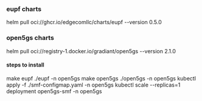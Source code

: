 ### eupf charts
helm pull oci://ghcr.io/edgecomllc/charts/eupf --version 0.5.0

### open5gs charts
helm pull oci://registry-1.docker.io/gradiant/open5gs --version 2.1.0

#### steps to install 
make eupf ./eupf -n open5gs
make open5gs ./open5gs -n open5gs
kubectl apply -f ./smf-configmap.yaml -n open5gs
kubectl scale --replicas=1 deployment open5gs-smf -n open5gs
